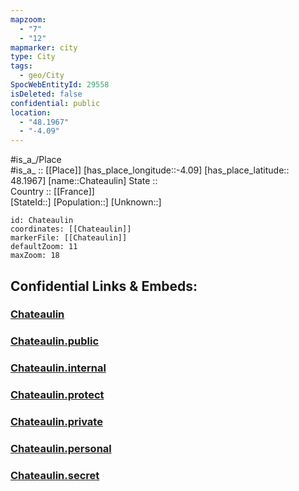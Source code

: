 ```yaml
---
mapzoom:
  - "7"
  - "12"
mapmarker: city
type: City
tags:
  - geo/City
SpocWebEntityId: 29558
isDeleted: false
confidential: public
location:
  - "48.1967"
  - "-4.09"
---
```

#is_a_/Place  
#is_a_ :: [[Place]] 
[has_place_longitude::-4.09] 
[has_place_latitude:: 48.1967] 
[name::Chateaulin] 
State ::  
Country :: [[France]]  
[StateId::] 
[Population::] 
[Unknown::] 


```leaflet
id: Chateaulin
coordinates: [[Chateaulin]] 
markerFile: [[Chateaulin]] 
defaultZoom: 11 
maxZoom: 18
```


## Confidential Links & Embeds: 

### [Chateaulin](/_Standards/Earth/Continent/Europe/Europe~West/France/regions~France/Bretagne/Chateaulin.md) 

### [Chateaulin.public](/_public/Earth/Continent/Europe/Europe~West/France/regions~France/Bretagne/Chateaulin.public.md) 

### [Chateaulin.internal](/_internal/Earth/Continent/Europe/Europe~West/France/regions~France/Bretagne/Chateaulin.internal.md) 

### [Chateaulin.protect](/_protect/Earth/Continent/Europe/Europe~West/France/regions~France/Bretagne/Chateaulin.protect.md) 

### [Chateaulin.private](/_private/Earth/Continent/Europe/Europe~West/France/regions~France/Bretagne/Chateaulin.private.md) 

### [Chateaulin.personal](/_personal/Earth/Continent/Europe/Europe~West/France/regions~France/Bretagne/Chateaulin.personal.md) 

### [Chateaulin.secret](/_secret/Earth/Continent/Europe/Europe~West/France/regions~France/Bretagne/Chateaulin.secret.md)


